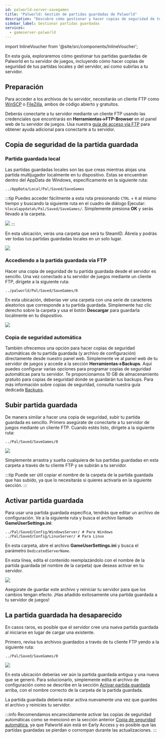 ```yaml
---
id: palworld-server-savegames
title: "Palworld: Gestión de partidas guardadas de Palworld"
description: "Descubre cómo gestionar y hacer copias de seguridad de tus partidas guardadas de Palworld para una continuidad de juego sin interrupciones → Aprende más ahora"
sidebar_label: Gestionar partidas guardadas
services:
  - gameserver-palworld
---
```


import InlineVoucher from '@site/src/components/InlineVoucher';

En esta guía, exploraremos cómo gestionar tus partidas guardadas de Palworld en tu servidor de juegos, incluyendo cómo hacer copias de seguridad de tus partidas locales y del servidor, así como subirlas a tu servidor.

## Preparación

Para acceder a los archivos de tu servidor, necesitarás un cliente FTP como [WinSCP](https://winscp.net/eng/index.php) o [FileZilla](https://filezilla-project.org/), ambos de código abierto y gratuitos.

Deberás conectarte a tu servidor mediante un cliente FTP usando las credenciales que encontrarás en **Herramientas->FTP-Browser** en el panel web de tu servidor de juegos. Usa nuestra [guía de acceso vía FTP](gameserver-ftpaccess.md) para obtener ayuda adicional para conectarte a tu servidor.

## Copia de seguridad de la partida guardada

### Partida guardada local

Las partidas guardadas locales son las que creas mientras alojas una partida multijugador localmente en tu dispositivo. Estas se encuentran dentro del AppData de Windows, específicamente en la siguiente ruta:
```
../AppData/Local/Pal/Saved/SaveGames
```

:::tip
Puedes acceder fácilmente a esta ruta presionando `CTRL` + `R` al mismo tiempo y buscando la siguiente ruta en el cuadro de diálogo Ejecutar: `%localappdata%/Pal/Saved/SaveGames/`. Simplemente presiona **OK** y serás llevado a la carpeta.

![](https://github.com/zaphosting/docs/assets/42719082/5cdff375-57f8-4699-9985-42bcecf22218)
:::

En esta ubicación, verás una carpeta que será tu SteamID. Ábrela y podrás ver todas tus partidas guardadas locales en un solo lugar.

![](https://github.com/zaphosting/docs/assets/42719082/8f36715d-7e87-45e1-b859-6ebedd18c8da)

### Accediendo a la partida guardada vía FTP

Hacer una copia de seguridad de tu partida guardada desde el servidor es sencillo. Una vez conectado a tu servidor de juegos mediante un cliente FTP, dirígete a la siguiente ruta:
```
../palworld/Pal/Saved/SaveGames/0
```

En esta ubicación, deberías ver una carpeta con una serie de caracteres aleatorios que corresponde a tu partida guardada. Simplemente haz clic derecho sobre la carpeta y usa el botón **Descargar** para guardarla localmente en tu dispositivo.

![](https://github.com/zaphosting/docs/assets/42719082/ca890470-450d-4962-a982-39378dfbb695)

### Copia de seguridad automática

También ofrecemos una opción para hacer copias de seguridad automáticas de tu partida guardada (y archivo de configuración) directamente desde nuestro panel web. Simplemente ve al panel web de tu servidor de juegos y accede a la sección **Herramientas->Backups**. Aquí puedes configurar varias opciones para programar copias de seguridad automáticas para tu servidor. Te proporcionamos 10 GB de almacenamiento gratuito para copias de seguridad donde se guardarán tus backups. Para más información sobre copias de seguridad, consulta nuestra guía dedicada [Backups](gameserver-backups.md).

## Subir partida guardada

De manera similar a hacer una copia de seguridad, subir tu partida guardada es sencillo. Primero asegúrate de conectarte a tu servidor de juegos mediante un cliente FTP. Cuando estés listo, dirígete a la siguiente ruta:
```
../Pal/Saved/SaveGames/0
```

![](https://screensaver01.zap-hosting.com/index.php/s/tadxngnRCJDbtTe/preview)

Simplemente arrastra y suelta cualquiera de tus partidas guardadas en esta carpeta a través de tu cliente FTP y se subirán a tu servidor.

:::tip
Puede ser útil copiar el nombre de la carpeta de la partida guardada que has subido, ya que lo necesitarás si quieres activarla en la siguiente sección.
:::

## Activar partida guardada

Para usar una partida guardada específica, tendrás que editar un archivo de configuración. Ve a la siguiente ruta y busca el archivo llamado **GameUserSettings.ini**:
```
../Pal/Saved/Config/WindowsServer/ # Para Windows
../Pal/Saved/Config/LinuxServer/ # Para Linux
```

En esta carpeta, abre el archivo **GameUserSettings.ini** y busca el parámetro `DedicatedServerName`.

En esta línea, edita el contenido reemplazándolo con el nombre de la partida guardada (el nombre de la carpeta) que deseas activar en tu servidor.

![](https://screensaver01.zap-hosting.com/index.php/s/qLG2jtzFkYM6WB7/preview)

Asegúrate de guardar este archivo y reiniciar tu servidor para que los cambios tengan efecto. ¡Has añadido exitosamente una partida guardada a tu servidor de juegos!

## La partida guardada ha desaparecido

En casos raros, es posible que el servidor cree una nueva partida guardada al iniciarse en lugar de cargar una existente.

Primero, revisa tus archivos guardados a través de tu cliente FTP yendo a la siguiente ruta:
```
../Pal/Saved/SaveGames/0
```

![](https://screensaver01.zap-hosting.com/index.php/s/wYQ42Aein5y6Z6j/preview)

En esta ubicación deberías ver aún la partida guardada antigua y una nueva que se generó. Para solucionarlo, simplemente edita el archivo de configuración como se describe en la sección [Activar partida guardada](#activar-partida-guardada) arriba, con el nombre correcto de la carpeta de la partida guardada.

La partida guardada debería estar activa nuevamente una vez que guardes el archivo y reinicies tu servidor.

:::info
Recomendamos encarecidamente activar las copias de seguridad automáticas como se mencionó en la sección anterior [Copia de seguridad automática](#copia-de-seguridad-automática), ya que Palworld aún está en Early Access y es posible que las partidas guardadas se pierdan o corrompan durante las actualizaciones.
:::

<InlineVoucher />